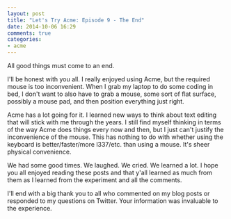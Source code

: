 ```yaml
---
layout: post
title: "Let's Try Acme: Episode 9 - The End"
date: 2014-10-06 16:29
comments: true
categories: 
- acme
---
```

All good things must come to an end.
<!--more-->
I'll be honest with you all. I really enjoyed using Acme, but the required mouse is too inconvenient. When I grab my laptop to do some coding in bed, I don't want to also have to grab a mouse, some sort of flat surface, possibly a mouse pad, and then position everything just right.

Acme has a lot going for it. I learned new ways to think about text editing that will stick with me through the years. I still find myself thinking in terms of the way Acme does things every now and then, but I just can't justify the inconvenience of the mouse. This has nothing to do with whether using the keyboard is better/faster/more l337/etc. than using a mouse. It's sheer physical convenience.

We had some good times. We laughed. We cried. We learned a lot. I hope you all enjoyed reading these posts and that y'all learned as much from them as I learned from the experiment and all the comments.

I'll end with a big thank you to all who commented on my blog posts or responded to my questions on Twitter. Your information was invaluable to the experience.
